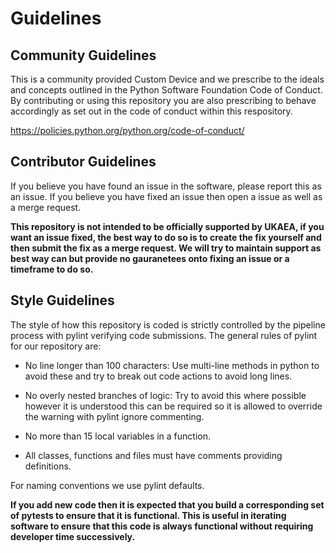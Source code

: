 # Guidelines

## Community Guidelines

This is a community provided Custom Device and we prescribe to the ideals and concepts outlined in the Python Software Foundation Code of Conduct. By contributing or using this repository you are also prescribing to behave accordingly as set out in the code of conduct within this respository.

https://policies.python.org/python.org/code-of-conduct/

## Contributor Guidelines

If you believe you have found an issue in the software, please report this as an issue. If you believe you have fixed an issue then open a issue as well as a merge request.

**This repository is not intended to be officially supported by UKAEA, if you want an issue fixed, the best way to do so is to create the fix yourself and then submit the fix as a merge request. We will try to maintain support as best way can but provide no gauranetees onto fixing an issue or a timeframe to do so.**

## Style Guidelines

The style of how this repository is coded is strictly controlled by the pipeline process with pylint verifying code submissions. The general rules of pylint for our repository are:

- No line longer than 100 characters: Use multi-line methods in python to avoid these and try to break out code actions to avoid long lines.

- No overly nested branches of logic: Try to avoid this where possible however it is understood this can be required so it is allowed to override the warning with pylint ignore commenting.

- No more than 15 local variables in a function.

- All classes, functions and files must have comments providing definitions.

For naming conventions we use pylint defaults.

**If you add new code then it is expected that you build a corresponding set of pytests to ensure that it is functional. This is useful in iterating software to ensure that this code is always functional without requiring developer time successively.**